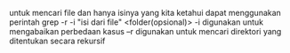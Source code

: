 untuk mencari file dan hanya isinya yang kita ketahui dapat menggunakan perintah grep -r -i "isi dari file" <folder(opsional)>
-i digunakan untuk mengabaikan perbedaan kasus
–r digunakan untuk mencari direktori yang ditentukan secara rekursif

